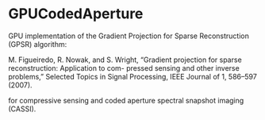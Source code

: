 # GPUCodedAperture
GPU implementation of the Gradient Projection for Sparse Reconstruction (GPSR) algorithm:

M. Figueiredo, R. Nowak, and S. Wright, “Gradient projection for sparse reconstruction: Application to com- pressed sensing and other inverse problems,” Selected Topics in Signal Processing, IEEE Journal of 1, 586–597 (2007).

for compressive sensing and coded aperture spectral snapshot imaging (CASSI).
